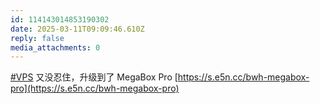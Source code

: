 ```yaml
---
id: 114143014853190302
date: 2025-03-11T09:09:46.610Z
reply: false
media_attachments: 0
---
```


[#VPS](https://e5n.cc/tags/VPS) 又没忍住，升级到了 MegaBox Pro [https://s.e5n.cc/bwh-megabox-pro](https://s.e5n.cc/bwh-megabox-pro)

